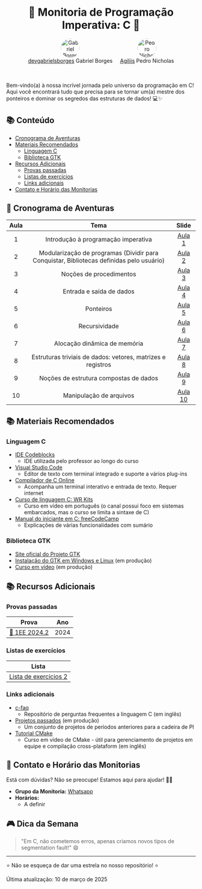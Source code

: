 <div align="center">
 <h1>🚀 Monitoria de Programação Imperativa: C 🚀</h1>
</div>

<div align="center" style="display: flex; justify-content: center; gap: 20px;">
  <div style="text-align: center;">
    <a href="https://github.com/devgabrielsborges">
      <img src="https://github.com/devgabrielsborges.png" width="50" height="50" style="border-radius: 50%;" alt="Gabriel Borges">
    </a>
    <br>
    <a href="https://github.com/devgabrielsborges">devgabrielsborges</a> Gabriel Borges
  </div>
  <div style="text-align: center;">
    <a href="https://github.com/Agiliis">
      <img src="https://github.com/Agiliis.png" width="50" height="50" style="border-radius: 50%;" alt="Pedro Nicholas">
    </a>
    <br>
    <a href="https://github.com/Agiliis">Agiliis</a> Pedro Nicholas
  </div>
</div>

<br><br>
Bem-vindo(a) à nossa incrível jornada pelo universo da programação em C! 
Aqui você encontrará tudo que precisa para se tornar um(a) mestre dos ponteiros e dominar os segredos das estruturas de dados! 💻✨

## 📚 Conteúdo
 * [Cronograma de Aventuras](#-cronograma-de-aventuras)
 * [Materiais Recomendados](#-materiais-recomendados)
   * [Linguagem C](#linguagem-c)
   * [Biblioteca GTK](#biblioteca-gtk)
 * [Recursos Adicionais](#-recursos-adicionais)
   * [Provas passadas](#provas-passadas)
   * [Listas de exercícios](#listas-de-exercícios)
   * [Links adicionais](#links-adicionais)
 * [Contato e Horário das Monitorias](#-contato-e-horário-das-monitorias)

## 📆 Cronograma de Aventuras

| Aula | Tema | Slide |
|:------:|:----:|:-----:|
| 1 | Introdução à programação imperativa | [Aula 1](C/material/Apresentação%20Introdução%20à%20Programação%20Imperativa.pdf) |
| 2 | Modularização de programas (Dividir para Conquistar, Bibliotecas definidas pelo usuário) | [Aula 2](C/material/Introdução%20à%20Linguagem%20de%20Programação%20C.pdf) |
| 3 | Noções de procedimentos | [Aula 3](C/material/Conceitos%20Fundamentais%20de%20Programação%20Imperativa.pdf) |
| 4 | Entrada e saída de dados | [Aula 4](C/material/Conceitos%20Fundamentais%20(parte%202).pdf) |
| 5 | Ponteiros | [Aula 5](C/material/Tipos%20de%20Dados%20Especiais%20em%20C.pdf) |
| 6 | Recursividade | [Aula 6](C/material/Estruturas%20Condicionais%20e%20de%20Repetição.pdf) |
| 7 | Alocação dinâmica de memória | [Aula 7](C/material/Pré-processamento.pdf) |
| 8 | Estruturas triviais de dados: vetores, matrizes e registros | [Aula 8](C/material/Tipos%20Avançados%20de%20Dados.pdf) |
| 9 | Noções de estrutura compostas de dados | [Aula 9](C/material/Manipulação%20de%20Endereços%20(Ponteiros).pdf) |
| 10 | Manipulação de arquivos | [Aula 10](C/material/Arquivos.pdf) |

## 📚 Materiais Recomendados

### Linguagem C

- [IDE Codeblocks](https://www.codeblocks.org/)
  - IDE utilizada pelo professor ao longo do curso
- [Visual Studio Code](https://code.visualstudio.com/)
  - Editor de texto com terminal integrado e suporte a vários plug-ins
- [Compilador de C Online](https://www.onlinegdb.com/online_c_compiler)
  - Acompanha um terminal interativo e entrada de texto. Requer internet
- [Curso de linguagem C: WR Kits](https://youtube.com/playlist?list=PLZ8dBTV2_5HTGGtrPxDB7zx8J5VMuXdob&si=nFLfWwRoP5NCFAO6)
  - Curso em vídeo em português (o canal possui foco em sistemas embarcados, mas o curso se limita a sintaxe de C)
- [Manual do iniciante em C: freeCodeCamp](https://www.freecodecamp.org/portuguese/news/o-manual-do-iniciante-em-c-aprenda-o-basico-sobre-a-linguagem-de-programacao-c-em-apenas-algumas-horas/)
  - Explicações de várias funcionalidades com sumário

### Biblioteca GTK

- [Site oficial do Projeto GTK](https://www.gtk.org/)
- [Instalação do GTK em Windows e Linux](TODO) (em produção)
- [Curso em vídeo](TODO) (em produção)

## 📚 Recursos Adicionais

### Provas passadas

| Prova | Ano |
|:-----:|:---:|
| [🧪 1EE 2024.2](C/provas/1EE_ProgramacaoImperativa_2024.2_gabarito.pdf) | 2024 |

### Listas de exercícios

| Lista |
|:----:|
| [Lista de exercicios 2](C/exercicios/ListaDeExercicios#2.pdf) |

### Links adicionais
- [c-faq](https://c-faq.com/)
  - Repositório de perguntas frequentes a linguagem C (em inglês)
- [Projetos passados](TODO) (em produção)
  - Um conjunto de projetos de períodos anteriores para a cadeira de PI
- [Tutorial CMake](https://youtube.com/playlist?list=PLK6MXr8gasrGmIiSuVQXpfFuE1uPT615s&si=5fdpDelj5UqIv0tk)
  - Curso em vídeo de CMake - útil para gerenciamento de projetos em equipe e compilação cross-plataform (em inglês)

## 💬 Contato e Horário das Monitorias

Está com dúvidas? Não se preocupe! Estamos aqui para ajudar! 🦸‍♂️

* **Grupo da Monitoria:** [Whatsapp](https://chat.whatsapp.com/FNWwPFXgu2FHm5A8wJHXYC)
* **Horários:**
  * A definir

## 🎮 Dica da Semana

> "Em C, não cometemos erros, apenas criamos novos tipos de segmentation fault!" 😄

---

⭐ Não se esqueça de dar uma estrela no nosso repositório! ⭐

Última atualização: 10 de março de 2025
